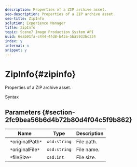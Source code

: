 ```yaml
---
description: Properties of a ZIP archive asset.
seo-description: Properties of a ZIP archive asset.
seo-title: ZipInfo
solution: Experience Manager
title: ZipInfo
topic: Scene7 Image Production System API
uuid: 6eab91fa-c444-44d8-b43a-5ba5933bc334
index: y
internal: n
snippet: y
---
```


# ZipInfo{#zipinfo}

Properties of a ZIP archive asset.

 Syntax 

## Parameters {#section-2fc9bea56b6d4b72b80d4f04c5f9b862}

|  Name  | Type  | Description  |
|---|---|---|
|  ` *`originalPath`*`  | `xsd:string`  | File path.  |
|  ` *`originalFile`*`  | `xsd:string`  | File name.  |
|  ` *`fileSize`*`  | `xsd:int`  | File size.  |

